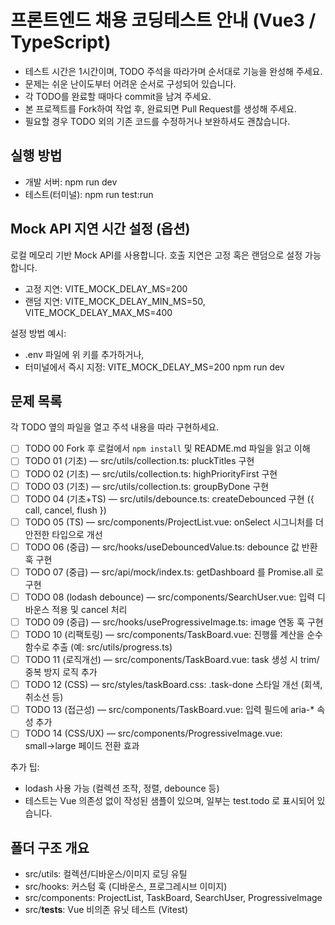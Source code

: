 # 프론트엔드 채용 코딩테스트 안내 (Vue3 / TypeScript)

- 테스트 시간은 1시간이며, TODO 주석을 따라가며 순서대로 기능을 완성해 주세요.
- 문제는 쉬운 난이도부터 어려운 순서로 구성되어 있습니다.
- 각 TODO를 완료할 때마다 commit을 남겨 주세요.
- 본 프로젝트를 Fork하여 작업 후, 완료되면 Pull Request를 생성해 주세요.
- 필요할 경우 TODO 외의 기존 코드를 수정하거나 보완하셔도 괜찮습니다.

## 실행 방법
- 개발 서버: npm run dev
- 테스트(터미널): npm run test:run

## Mock API 지연 시간 설정 (옵션)
로컬 메모리 기반 Mock API를 사용합니다. 호출 지연은 고정 혹은 랜덤으로 설정 가능합니다.
- 고정 지연: VITE_MOCK_DELAY_MS=200
- 랜덤 지연: VITE_MOCK_DELAY_MIN_MS=50, VITE_MOCK_DELAY_MAX_MS=400

설정 방법 예시:
- .env 파일에 위 키를 추가하거나,
- 터미널에서 즉시 지정: VITE_MOCK_DELAY_MS=200 npm run dev

## 문제 목록
각 TODO 옆의 파일을 열고 주석 내용을 따라 구현하세요. 

- [ ] TODO 00 Fork 후 로컬에서 `npm install` 및 README.md 파일을 읽고 이해
- [ ] TODO 01 (기초) — src/utils/collection.ts: pluckTitles 구현
- [ ] TODO 02 (기초) — src/utils/collection.ts: highPriorityFirst 구현
- [ ] TODO 03 (기초) — src/utils/collection.ts: groupByDone 구현
- [ ] TODO 04 (기초+TS) — src/utils/debounce.ts: createDebounced 구현 ({ call, cancel, flush })
- [ ] TODO 05 (TS) — src/components/ProjectList.vue: onSelect 시그니처를 더 안전한 타입으로 개선
- [ ] TODO 06 (중급) — src/hooks/useDebouncedValue.ts: debounce 값 반환 훅 구현
- [ ] TODO 07 (중급) — src/api/mock/index.ts: getDashboard 를 Promise.all 로 구현
- [ ] TODO 08 (lodash debounce) — src/components/SearchUser.vue: 입력 디바운스 적용 및 cancel 처리
- [ ] TODO 09 (중급) — src/hooks/useProgressiveImage.ts: image 연동 훅 구현
- [ ] TODO 10 (리팩토링) — src/components/TaskBoard.vue: 진행률 계산을 순수 함수로 추출 (예: src/utils/progress.ts)
- [ ] TODO 11 (로직개선) — src/components/TaskBoard.vue: task 생성 시 trim/중복 방지 로직 추가
- [ ] TODO 12 (CSS) — src/styles/taskBoard.css: .task-done 스타일 개선 (회색, 취소선 등)
- [ ] TODO 13 (접근성) — src/components/TaskBoard.vue: 입력 필드에 aria-* 속성 추가
- [ ] TODO 14 (CSS/UX) — src/components/ProgressiveImage.vue: small→large 페이드 전환 효과

추가 팁:
- lodash 사용 가능 (컬렉션 조작, 정렬, debounce 등)
- 테스트는 Vue 의존성 없이 작성된 샘플이 있으며, 일부는 test.todo 로 표시되어 있습니다.

## 폴더 구조 개요
- src/utils: 컬렉션/디바운스/이미지 로딩 유틸
- src/hooks: 커스텀 훅 (디바운스, 프로그레시브 이미지)
- src/components: ProjectList, TaskBoard, SearchUser, ProgressiveImage
- src/__tests__: Vue 비의존 유닛 테스트 (Vitest)
